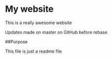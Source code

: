 # My website 

This is a really awesome website

Updates made on master on GitHub before rebase

##Purpose

This file is just a readme file 
